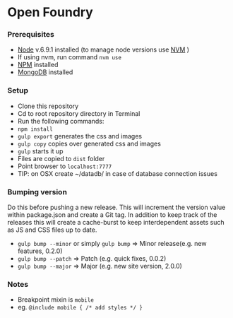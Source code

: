 # Open Foundry
### Prerequisites
- [Node](https://nodejs.org/ "Node") v.6.9.1 installed  (to manage node versions use [NVM](https://github.com/creationix/nvm) )
- If using nvm, run command `nvm use`
- [NPM](https://www.npmjs.com/ "NPM Package Manager") installed
- [MongoDB](https://www.mongodb.org/) installed

### Setup
- Clone this repository
- Cd to root repository directory in Terminal
- Run the following commands:
- `npm install`
- `gulp export` generates the css and images
- `gulp copy` copies over generated css and images
- `gulp` starts it up
- Files are copied to `dist` folder
- Point browser to `localhost:7777`
- TIP: on OSX create ~/datadb/ in case of database connection issues

### Bumping version
Do this before pushing a new release.
This will increment the version value within package.json and create a Git tag. In addition to keep track of the releases this will create a cache-burst to keep interdependent assets such as JS and CSS files up to date.
- `gulp bump --minor` or simply `gulp bump` =>  Minor release(e.g. new features, 0.2.0)
- `gulp bump --patch` => Patch (e.g. quick fixes, 0.0.2)
- `gulp bump --major` => Major (e.g. new site version, 2.0.0)



### Notes
- Breakpoint mixin is `mobile`
- eg. `@include mobile { /* add styles */ }`
